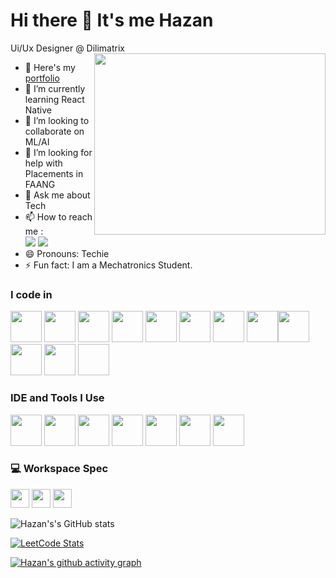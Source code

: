 # Hi there 👋 It's me Hazan

Ui/Ux Designer @ Dilimatrix
<img align="right" width="370" height="290" src="https://i.pinimg.com/originals/47/f0/34/47f0342cec72b800463bf003eac1257e.gif">
- 🔭 Here's my [portfolio](https://www.behance.net/hazank)                                                 
- 🌱 I’m currently learning React Native
- 👯 I’m looking to collaborate on ML/AI
- 🤔 I’m looking for help with Placements in FAANG
- 💬 Ask me about Tech
- 📫 How to reach me :
<br /> [<img src="https://img.shields.io/badge/Twitter-1DA1F2?style=for-the-badge&logo=twitter&logoColor=white" />](https://twitter.com/Itzmehazan) [<img src="https://img.shields.io/badge/LinkedIn-0077B5?style=for-the-badge&logo=linkedin&logoColor=white" />](https://www.linkedin.com/in/kanoon-hazan/)
- 😄 Pronouns: Techie
- ⚡ Fun fact: I am a Mechatronics Student.

### I code in
<img height="50" width="50"
  src="https://img.icons8.com/color/48/000000/python.png" /> <img height="50" width="50"
  src="https://img.icons8.com/color/48/000000/c-programming.png" /> <img height="50" width="50"
  src="https://img.icons8.com/color/48/000000/c-plus-plus-logo.png" /> <img height="50" width="50" 
  src="https://img.icons8.com/color/48/000000/html-5.png" /> <img height="50" width="50"
  src="https://img.icons8.com/color/48/000000/css3.png" /> <img height="50" width="50"
  src="https://img.icons8.com/color/48/000000/sass.png"/> <img height="50" width="50"
  src="https://img.icons8.com/color/48/000000/bootstrap.png" />
<img height="50" width="50" 
  src="https://img.icons8.com/color/48/000000/javascript.png"/><img height="50" width="50"
  src="https://img.icons8.com/fluent/48/000000/arduino.png"/> <img height="50" width="50"
  src="https://img.icons8.com/color/48/000000/react-native.png"/> <img height="50" width="50"
  src="https://img.icons8.com/color/48/000000/mysql-logo.png"/> <img height="50" width="50">

### IDE and Tools I Use
<img height="50" width="50"
src="https://img.icons8.com/color/48/000000/visual-studio-code-2019.png"/> <img height="50" width="50"
src="https://img.icons8.com/color/48/000000/pycharm.png"/> <img height="50" width="50"
src="https://img.icons8.com/color/50/000000/git.png"/> <img height="50" width="50"
src="https://img.icons8.com/color/480/null/notion--v1.png" /> <img height="50" width="50"
src="https://img.icons8.com/doodle/48/000000/adobe-photoshop.png"/> <img height="50" width="50"
src="https://img.icons8.com/color/48/000000/figma--v1.png"/> <img height="50"
src="https://img.shields.io/badge/Adobe%20XD-FF61F6?style=for-the-badge&logo=Adobe%20XD&logoColor=white"/>


### 💻 Workspace Spec
<img height="30" src="https://img.shields.io/badge/Macbook-Pro_M1-ED1C24?style=for-the-badge&logo=apple&logoColor=white"/> <img height="30" src="https://img.shields.io/badge/NVIDIA-GTX1650-76B900?style=for-the-badge&logo=nvidia&logoColor=white"/>  <img height="30" src="https://img.shields.io/badge/AMD-Ryzen_5_4600H-ED1C24?style=for-the-badge&logo=amd&logoColor=white"/> 

![Hazan's's GitHub stats](https://github-readme-stats.vercel.app/api?username=kanoonhazan&theme=dark&show_icons=true&&hide=issues,contribs)

[![LeetCode Stats](https://leetcard.jacoblin.cool/kanoonhazan?theme=dark&font=Barlow)](https://leetcode.com/kanoonhazan)

[![Hazan's github activity graph](https://github-readme-activity-graph.vercel.app/graph?username=kanoonhazan&bg_color=000000&color=ffffff&line=51f565&point=ffffff&area=true&hide_border=true)](https://github.com/ashutosh00710/github-readme-activity-graph)
